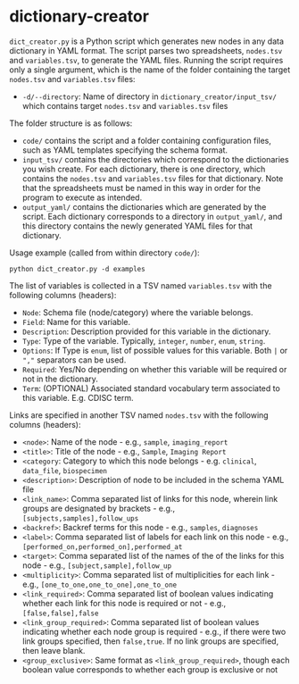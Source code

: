 # dictionary-creator

`dict_creator.py` is a Python script which generates new nodes in any data dictionary in YAML format. The script parses two spreadsheets, `nodes.tsv` and `variables.tsv`, to generate the YAML files. Running the script requires only a single argument, which is the name of the folder containing the target `nodes.tsv` and `variables.tsv` files:

* `-d/--directory`: Name of directory in `dictionary_creator/input_tsv/` which contains target `nodes.tsv` and `variables.tsv` files

The folder structure is as follows:
* `code/` contains the script and a folder containing configuration files, such as YAML templates specifying the schema format.
* `input_tsv/` contains the directories which correspond to the dictionaries you wish create. For each dictionary, there is one directory, which contains the `nodes.tsv` and `variables.tsv` files for that dictionary. Note that the spreadsheets must be named in this way in order for the program to execute as intended.
* `output_yaml/` contains the dictionaries which are generated by the script. Each dictionary corresponds to a directory in `output_yaml/`, and this directory contains the newly generated YAML files for that dictionary.

Usage example (called from within directory `code/`):

```
python dict_creator.py -d examples
```

The list of variables is collected in a TSV named `variables.tsv` with the following columns (headers):

* `Node`: Schema file (node/category) where the variable belongs.
* `Field`: Name for this variable.
* `Description`: Description provided for this variable in the dictionary.
* `Type`: Type of the variable. Typically, `integer`, `number`, `enum`, `string`.
* `Options`: If Type is `enum`, list of possible values for this variable. Both `|` or `","` separators can be used.
* `Required`: Yes/No depending on whether this variable will be required or not in the dictionary.
* `Term`: (OPTIONAL) Associated standard vocabulary term associated to this variable. E.g. CDISC term.

Links are specified in another TSV named `nodes.tsv` with the following columns (headers):

* `<node>`: Name of the node - e.g., `sample`, `imaging_report`
* `<title>`: Title of the node - e.g., `Sample`, `Imaging Report`
* `<category`: Category to which this node belongs - e.g. `clinical`, `data_file`, `biospecimen`
* `<description>`: Description of node to be included in the schema YAML file
* `<link_name>`: Comma separated list of links for this node, wherein link groups are designated by brackets - e.g., `[subjects,samples],follow_ups`
* `<backref>`: Backref terms for this node - e.g., `samples`, `diagnoses`
* `<label>`: Comma separated list of labels for each link on this node - e.g., `[performed_on,performed_on],performed_at`
* `<target>`: Comma separated list of the names of the of the links for this node - e.g., `[subject,sample],follow_up`
* `<multiplicity>`: Comma separated list of multiplicities for each link - e.g., `[one_to_one,one_to_one],one_to_one`
* `<link_required>`: Comma separated list of boolean values indicating whether each link for this node is required or not - e.g., `[false,false],false`
* `<link_group_required>`: Comma separated list of boolean values indicating whether each node group is required - e.g., if there were two link groups specified, then `false,true`. If no link groups are specified, then leave blank.
* `<group_exclusive>`: Same format as `<link_group_required>`, though each boolean value corresponds to whether each group is exclusive or not
